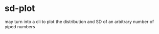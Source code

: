 # sd-plot
may turn into a cli to plot the distribution and SD of an arbitrary number of piped numbers
